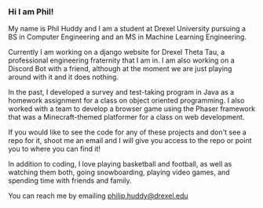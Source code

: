 ### Hi I am Phil!

My name is Phil Huddy and I am a student at Drexel University pursuing a BS in Computer Engineering and an MS in Machine Learning Engineering.

Currently I am working on a django website for Drexel Theta Tau, a professional engineering fraternity that I am in. I am also working on a Discord Bot with a friend, although at the moment we are just playing around with it and it does nothing.

In the past, I developed a survey and test-taking program in Java as a homework assignment for a class on object oriented programming. I also worked with a team to develop a browser game using the Phaser framework that was a Minecraft-themed platformer for a class on web development.

If you would like to see the code for any of these projects and don't see a repo for it, shoot me an email and I will give you access to the repo or point you to where you can find it!

In addition to coding, I love playing basketball and football, as well as watching them both, going snowboarding, playing video games, and spending time with friends and family.

You can reach me by emailing philip.huddy@drexel.edu
